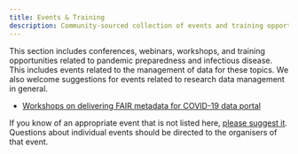 ```yaml
---
title: Events & Training
description: Community-sourced collection of events and training opportunities.
---
```


This section includes conferences, webinars, workshops, and training opportunities related to pandemic preparedness and infectious disease. This includes events related to the management of data for these topics. We also welcome suggestions for events related to research data management in general.

- [Workshops on delivering FAIR metadata for COVID-19 data portal](https://www.health-ri.nl/initiatives/dutch-covid-19-data-support-programme/workshops-delivering-fair-metadata-covid-19-data)

If you know of an appropriate event that is not listed here, [please suggest it](/suggestions/). Questions about individual events should be directed to the organisers of that event.
